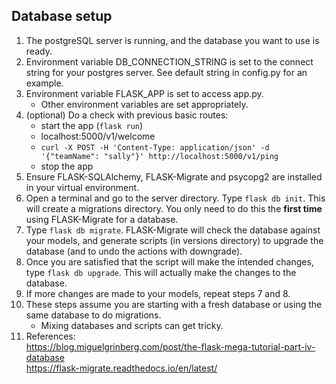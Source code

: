 ## Database setup

1. The postgreSQL server is running, and the database you want to use is ready.
2. Environment variable DB_CONNECTION_STRING is set to the connect string for your postgres server. See default string in config.py for an example.
3. Environment variable FLASK_APP is set to access app.py. 
    - Other environment variables are set appropriately.
4. (optional) Do a check with previous basic routes: 
    - start the app (`flask run`)
    - localhost:5000/v1/welcome
    - `curl -X POST -H 'Content-Type: application/json' -d '{"teamName": "sally"}' http://localhost:5000/v1/ping`
    - stop the app
5. Ensure FLASK-SQLAlchemy, FLASK-Migrate and psycopg2 are installed in your virtual environment.
6. Open a terminal and go to the server directory. Type `flask db init`. This will create a migrations directory. You only need to do this the **first time** using FLASK-Migrate for a database.
7. Type `flask db migrate`. FLASK-Migrate will check the database against your models, and generate scripts (in versions directory) to upgrade the database (and to undo the actions with downgrade).
8. Once you are satisfied that the script will make the intended changes, type `flask db upgrade`. This will actually make the changes to the database.
9. If more changes are made to your models, repeat steps 7 and 8.
10. These steps assume you are starting with a fresh database or using the same database to do migrations. 
	- Mixing databases and scripts can get tricky. 
11. References: 
    <br> https://blog.miguelgrinberg.com/post/the-flask-mega-tutorial-part-iv-database
    <br> https://flask-migrate.readthedocs.io/en/latest/
